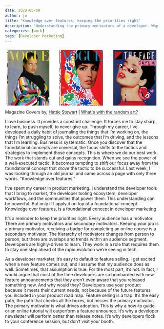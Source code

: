 ```yaml
---
date: 2020-06-09
author: jw
title: "Knowledge over features, keeping the priorities right"
description: "Understanding the primary motivators of a developer. Why focusing on knowledge is more important than feature selling."
categories: [work]
tags: [Developer Marketing]
---
```

![Emerald](img/site-art-hattie-stewart.png "Magazine Covers by Hattie Stewart")
<span class="heroart">Magazine Covers by, <a href="http://www.hattiestewart.com/work/work-2/">Hattie Stewart</a> | <a href="../about#whats-with-the-random-art">What's with the random art?</a></span>

I love business. It provides a constant challenge. It forces me to stay sharp, to learn, to push myself, to never give up. Through my career, I’ve developed a daily habit of journaling the things that I’m working on, the things I’m struggling to solve, the outcomes that I’m driving, and the lessons that I’m learning. Business is systematic. Once you discover that the foundational concepts are universal, the focus shifts to the tactics and strategies to implement those concepts. This is where we do our best work. The work that stands out and gains recognition. When we see the power of a well-executed tactic, it becomes tempting to shift our focus away from the foundational concept that drove the tactic to be successful. Last week, I was looking through an old journal and came across a page with only three words. “Knowledge over features.”

I’ve spent my career in product marketing. I understand the developer tools that I bring to market, the developer tooling ecosystem, developer workflows, and the communities that power them. This understanding can be powerful. But only if I apply it on top of a foundational concept. Knowledge over features, is a foundational concept in developer marketing.

It’s a reminder to keep the priorities right. Every audience has a motivator. There are primary motivators and secondary motivators. Keeping your job is a primary motivator, receiving a badge for completing an online course is a secondary motivator. The hierarchy of motivators changes from person to person, but there are overlaps and trends within an audience segment. Developers are highly-driven to learn. They work in a role that requires them to stay one step ahead of the rapid evolution we’re seeing in tech.

As a developer marketer, it’s easy to default to feature selling. I get excited when a new feature comes out, and I assume that my audience does as well. Sometimes, that assumption is true. For the most part, it’s not. In fact, I would argue that most of the time developers are so bombarded with new feature announcements that they aren’t even aware that you released something new. And why would they? Developers use your product because it meets their current needs, not because of the future features you included in your product road map. Feature selling is a trap. It’s the easy path, the path that checks all the boxes, but misses the primary motivator. The primary motivator is what drives adoption. This is why a how-to guide or an online tutorial will outperform a feature announce. It’s why a developer newsletter will perform better than release notes. It’s why developers flock to your conference session, but don’t visit your booth.
